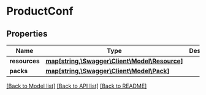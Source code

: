 # ProductConf

## Properties
Name | Type | Description | Notes
------------ | ------------- | ------------- | -------------
**resources** | [**map[string,\Swagger\Client\Model\Resource]**](Resource.md) |  | [optional] 
**packs** | [**map[string,\Swagger\Client\Model\Pack]**](Pack.md) |  | [optional] 

[[Back to Model list]](../README.md#documentation-for-models) [[Back to API list]](../README.md#documentation-for-api-endpoints) [[Back to README]](../README.md)


